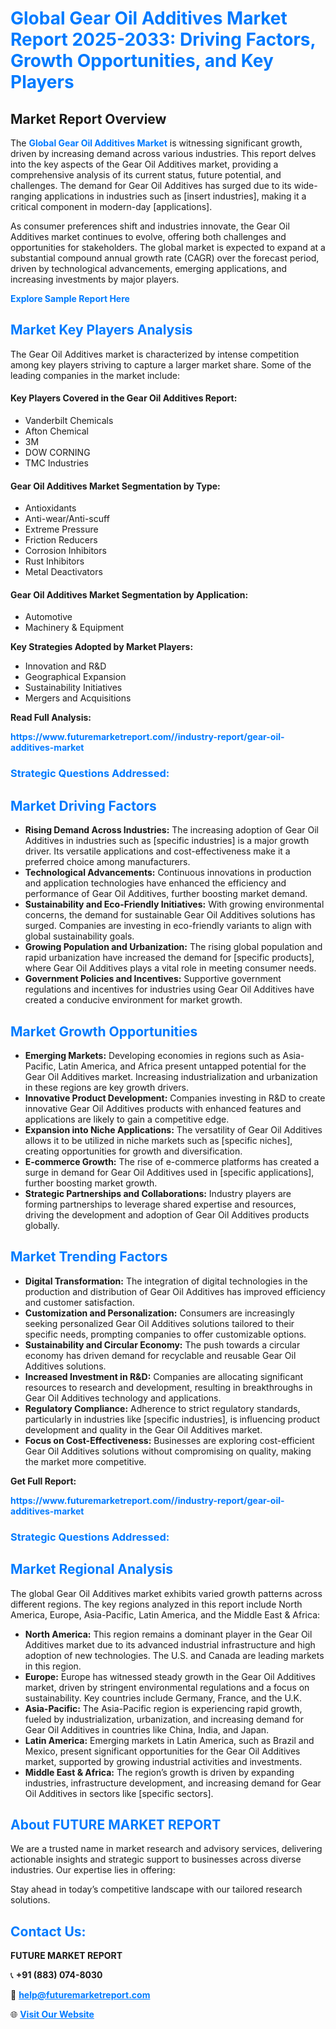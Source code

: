 <h1 style="color: #007BFF;">Global Gear Oil Additives Market Report 2025-2033: Driving Factors, Growth Opportunities, and Key Players</h1>

<section id="overview">
<h2>Market Report Overview</h2>
<p>The <a href="https://www.futuremarketreport.com//industry-report/gear-oil-additives-market" style="color: #007BFF; text-decoration: none;"><strong>Global Gear Oil Additives Market</strong></a> is witnessing significant growth, driven by increasing demand across various industries. This report delves into the key aspects of the Gear Oil Additives market, providing a comprehensive analysis of its current status, future potential, and challenges. The demand for Gear Oil Additives has surged due to its wide-ranging applications in industries such as [insert industries], making it a critical component in modern-day [applications].</p>
<p>As consumer preferences shift and industries innovate, the Gear Oil Additives market continues to evolve, offering both challenges and opportunities for stakeholders. The global market is expected to expand at a substantial compound annual growth rate (CAGR) over the forecast period, driven by technological advancements, emerging applications, and increasing investments by major players.</p>
</section>

<section id="overview">
<p><a href="https://www.futuremarketreport.com//request-sample/reportId=60267" style="color: #007BFF; text-decoration: none;"><strong>Explore Sample Report Here</strong></a></p>
</section>

<section id="key-players">
<h2 style="color: #007BFF;">Market Key Players Analysis</h2>
<p>The Gear Oil Additives market is characterized by intense competition among key players striving to capture a larger market share. Some of the leading companies in the market include:</p>
<h4>Key Players Covered in the Gear Oil Additives Report:</h4>
<ul><li>Vanderbilt Chemicals</li><li>Afton Chemical</li><li>3M</li><li>DOW CORNING</li><li>TMC Industries</li></ul>
<h4>Gear Oil Additives Market Segmentation by Type:</h4>
<ul><li>Antioxidants</li><li>Anti-wear/Anti-scuff</li><li>Extreme Pressure</li><li>Friction Reducers</li><li>Corrosion Inhibitors</li><li>Rust Inhibitors</li><li>Metal Deactivators</li></ul>

<h4>Gear Oil Additives Market Segmentation by Application:</h4>
<ul><li>Automotive</li><li>Machinery &amp; Equipment</li></ul>
<p><strong>Key Strategies Adopted by Market Players:</strong></p>
<ul>
<li>Innovation and R&D</li>
<li>Geographical Expansion</li>
<li>Sustainability Initiatives</li>
<li>Mergers and Acquisitions</li>
</ul>
</section>

<section>
<p><strong>Read Full Analysis: </strong></p><a href="https://www.futuremarketreport.com//industry-report/gear-oil-additives-market" style="color: #007BFF; text-decoration: none;"><strong>https://www.futuremarketreport.com//industry-report/gear-oil-additives-market</strong></a>
<h3 style="color: #007BFF;">Strategic Questions Addressed:</h3>
</section>

<section id="driving-factors">
<h2 style="color: #007BFF;">Market Driving Factors</h2>
<ul>
<li><strong>Rising Demand Across Industries:</strong> The increasing adoption of Gear Oil Additives in industries such as [specific industries] is a major growth driver. Its versatile applications and cost-effectiveness make it a preferred choice among manufacturers.</li>
<li><strong>Technological Advancements:</strong> Continuous innovations in production and application technologies have enhanced the efficiency and performance of Gear Oil Additives, further boosting market demand.</li>
<li><strong>Sustainability and Eco-Friendly Initiatives:</strong> With growing environmental concerns, the demand for sustainable Gear Oil Additives solutions has surged. Companies are investing in eco-friendly variants to align with global sustainability goals.</li>
<li><strong>Growing Population and Urbanization:</strong> The rising global population and rapid urbanization have increased the demand for [specific products], where Gear Oil Additives plays a vital role in meeting consumer needs.</li>
<li><strong>Government Policies and Incentives:</strong> Supportive government regulations and incentives for industries using Gear Oil Additives have created a conducive environment for market growth.</li>
</ul>
</section>

<section id="growth-opportunities">
<h2 style="color: #007BFF;">Market Growth Opportunities</h2>
<ul>
<li><strong>Emerging Markets:</strong> Developing economies in regions such as Asia-Pacific, Latin America, and Africa present untapped potential for the Gear Oil Additives market. Increasing industrialization and urbanization in these regions are key growth drivers.</li>
<li><strong>Innovative Product Development:</strong> Companies investing in R&D to create innovative Gear Oil Additives products with enhanced features and applications are likely to gain a competitive edge.</li>
<li><strong>Expansion into Niche Applications:</strong> The versatility of Gear Oil Additives allows it to be utilized in niche markets such as [specific niches], creating opportunities for growth and diversification.</li>
<li><strong>E-commerce Growth:</strong> The rise of e-commerce platforms has created a surge in demand for Gear Oil Additives used in [specific applications], further boosting market growth.</li>
<li><strong>Strategic Partnerships and Collaborations:</strong> Industry players are forming partnerships to leverage shared expertise and resources, driving the development and adoption of Gear Oil Additives products globally.</li>
</ul>
</section>

<section id="trending-factors">
<h2 style="color: #007BFF;">Market Trending Factors</h2>
<ul>
<li><strong>Digital Transformation:</strong> The integration of digital technologies in the production and distribution of Gear Oil Additives has improved efficiency and customer satisfaction.</li>
<li><strong>Customization and Personalization:</strong> Consumers are increasingly seeking personalized Gear Oil Additives solutions tailored to their specific needs, prompting companies to offer customizable options.</li>
<li><strong>Sustainability and Circular Economy:</strong> The push towards a circular economy has driven demand for recyclable and reusable Gear Oil Additives solutions.</li>
<li><strong>Increased Investment in R&D:</strong> Companies are allocating significant resources to research and development, resulting in breakthroughs in Gear Oil Additives technology and applications.</li>
<li><strong>Regulatory Compliance:</strong> Adherence to strict regulatory standards, particularly in industries like [specific industries], is influencing product development and quality in the Gear Oil Additives market.</li>
<li><strong>Focus on Cost-Effectiveness:</strong> Businesses are exploring cost-efficient Gear Oil Additives solutions without compromising on quality, making the market more competitive.</li>
</ul>
</section>

<section>
<p><strong>Get Full Report: </strong></p><a href="https://www.futuremarketreport.com//industry-report/gear-oil-additives-market" style="color: #007BFF; text-decoration: none;"><strong>https://www.futuremarketreport.com//industry-report/gear-oil-additives-market</strong></a>
<h3 style="color: #007BFF;">Strategic Questions Addressed:</h3>
</section>


<section id="regional-analysis">
<h2 style="color: #007BFF;">Market Regional Analysis</h2>
<p>The global Gear Oil Additives market exhibits varied growth patterns across different regions. The key regions analyzed in this report include North America, Europe, Asia-Pacific, Latin America, and the Middle East & Africa:</p>
<ul>
<li><strong>North America:</strong> This region remains a dominant player in the Gear Oil Additives market due to its advanced industrial infrastructure and high adoption of new technologies. The U.S. and Canada are leading markets in this region.</li>
<li><strong>Europe:</strong> Europe has witnessed steady growth in the Gear Oil Additives market, driven by stringent environmental regulations and a focus on sustainability. Key countries include Germany, France, and the U.K.</li>
<li><strong>Asia-Pacific:</strong> The Asia-Pacific region is experiencing rapid growth, fueled by industrialization, urbanization, and increasing demand for Gear Oil Additives in countries like China, India, and Japan.</li>
<li><strong>Latin America:</strong> Emerging markets in Latin America, such as Brazil and Mexico, present significant opportunities for the Gear Oil Additives market, supported by growing industrial activities and investments.</li>
<li><strong>Middle East & Africa:</strong> The region’s growth is driven by expanding industries, infrastructure development, and increasing demand for Gear Oil Additives in sectors like [specific sectors].</li>
</ul>
</section>

<footer>
<h2 style="color: #007BFF;">About FUTURE MARKET REPORT</h2>
<p>We are a trusted name in market research and advisory services, delivering actionable insights and strategic support to businesses across diverse industries. Our expertise lies in offering:</p>

<p>Stay ahead in today’s competitive landscape with our tailored research solutions.</p>

<h2 style="color: #007BFF;">Contact Us:</h2>
<p><strong>FUTURE MARKET REPORT</strong></p>
<p>📞 <strong>+91 (883) 074-8030</strong></p>
<p>📧 <strong><a href="mailto:help@futuremarketreport.com" style="color: #007BFF;">help@futuremarketreport.com</a></strong></p>
<p>🌐 <strong><a href="https://www.futuremarketreport.com/" style="color: #007BFF;">Visit Our Website</a></strong></p>
</footer>